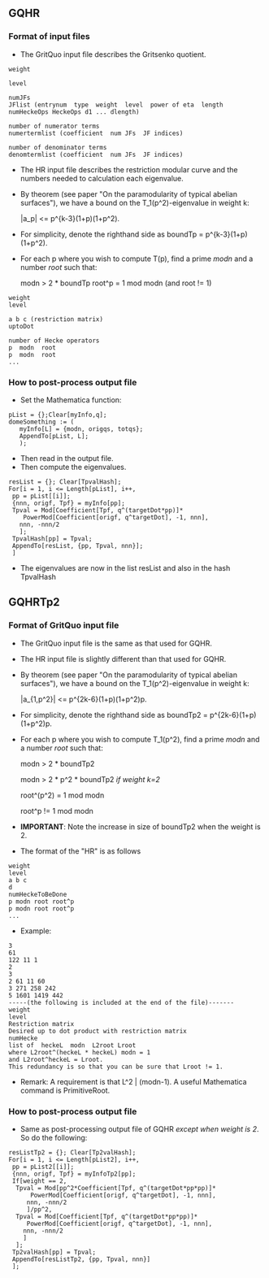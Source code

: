 ## GQHR
### Format of input files
* The GritQuo input file describes the Gritsenko quotient.
```
weight

level

numJFs
JFlist (entrynum  type  weight  level  power of eta  length  numHeckeOps HeckeOps d1 ... dlength)

number of numerator terms
numertermlist (coefficient  num JFs  JF indices)

number of denominator terms
denomtermlist (coefficient  num JFs  JF indices)
```

* The HR input file describes the restriction modular curve and the numbers needed to calculation each eigenvalue.
* By theorem (see paper "On the paramodularity of typical abelian surfaces"), we have a bound on the T_1(p^2)-eigenvalue in weight k:

    |a_p| <= p^{k-3}(1+p)(1+p^2).
    
* For simplicity, denote the righthand side as boundTp = p^{k-3}(1+p)(1+p^2).
* For each p where you wish to compute T(p), find a prime _modn_ and a number _root_ such that:

    modn > 2 * boundTp
    root^p = 1 mod modn (and root != 1)
    
```
weight
level

a b c (restriction matrix)
uptoDot

number of Hecke operators
p  modn  root
p  modn  root
...
```

### How to post-process output file
* Set the Mathematica function:
```
pList = {};Clear[myInfo,q];
domeSomething := (
   myInfo[L] = {modn, origqs, totqs};
   AppendTo[pList, L];
   );
```
* Then read in the output file.
* Then compute the eigenvalues.
```
resList = {}; Clear[TpvalHash];
For[i = 1, i <= Length[pList], i++,
 pp = pList[[i]];
 {nnn, origf, Tpf} = myInfo[pp];
 Tpval = Mod[Coefficient[Tpf, q^(targetDot*pp)]*
    PowerMod[Coefficient[origf, q^targetDot], -1, nnn],
   nnn, -nnn/2
   ];
 TpvalHash[pp] = Tpval;
 AppendTo[resList, {pp, Tpval, nnn}];
 ]
```
* The eigenvalues are now in the list resList and also in the hash TpvalHash

## GQHRTp2
### Format of GritQuo input file
* The GritQuo input file is the same as that used for GQHR.
* The HR input file is slightly different than that used for GQHR.
* By theorem (see paper "On the paramodularity of typical abelian surfaces"), we have a bound on the T_1(p^2)-eigenvalue in weight k:

    |a_{1,p^2}| <= p^{2k-6}(1+p)(1+p^2)p.
    
* For simplicity, denote the righthand side as boundTp2 = p^{2k-6}(1+p)(1+p^2)p.
* For each p where you wish to compute T_1(p^2), find a prime _modn_ and a number _root_ such that:

    modn > 2 * boundTp2
    
    modn > 2 * p^2 * boundTp2 _if weight k=2_
    
    root^(p^2) = 1 mod modn
    
    root^p != 1 mod modn
    
* __IMPORTANT__: Note the increase in size of boundTp2 when the weight is 2.
* The format of the "HR" is as follows

```
weight
level
a b c
d
numHeckeToBeDone
p modn root root^p
p modn root root^p
...
```

* Example:
```
3
61
122 11 1
2
3
2 61 11 60
3 271 258 242
5 1601 1419 442
-----(the following is included at the end of the file)-------
weight
level
Restriction matrix
Desired up to dot product with restriction matrix
numHecke
list of  heckeL  modn  L2root Lroot
where L2root^(heckeL * heckeL) modn = 1
and L2root^heckeL = Lroot.
This redundancy is so that you can be sure that Lroot != 1.
```

* Remark: A requirement is that L^2 | (modn-1).  A useful Mathematica command is PrimitiveRoot.

### How to post-process output file
* Same as post-processing output file of GQHR _except when weight is 2_.  So do the following:
```
resListTp2 = {}; Clear[Tp2valHash];
For[i = 1, i <= Length[pList2], i++,
 pp = pList2[[i]];
 {nnn, origf, Tpf} = myInfoTp2[pp];
 If[weight == 2,
  Tpval = Mod[pp^2*Coefficient[Tpf, q^(targetDot*pp*pp)]*
      PowerMod[Coefficient[origf, q^targetDot], -1, nnn],
     nnn, -nnn/2
     ]/pp^2,
  Tpval = Mod[Coefficient[Tpf, q^(targetDot*pp*pp)]*
     PowerMod[Coefficient[origf, q^targetDot], -1, nnn],
    nnn, -nnn/2
    ]
  ];
 Tp2valHash[pp] = Tpval;
 AppendTo[resListTp2, {pp, Tpval, nnn}]
 ];
 ```


